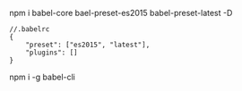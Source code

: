 npm i babel-core bael-preset-es2015 babel-preset-latest -D

```
//.babelrc
{
    "preset": ["es2015", "latest"],
    "plugins": []
}
```

npm i -g babel-cli